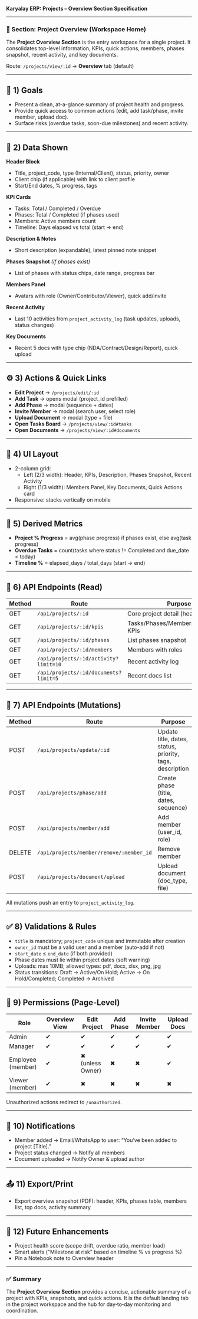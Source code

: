 **Karyalay ERP: Projects – Overview Section Specification**

---

### 🧩 Section: Project Overview (Workspace Home)
The **Project Overview Section** is the entry workspace for a single project. It consolidates top-level information, KPIs, quick actions, members, phases snapshot, recent activity, and key documents.

Route: `/projects/view/:id` → **Overview** tab (default)

---

## 🎯 1) Goals
- Present a clean, at-a-glance summary of project health and progress.
- Provide quick access to common actions (edit, add task/phase, invite member, upload doc).
- Surface risks (overdue tasks, soon-due milestones) and recent activity.

---

## 🔎 2) Data Shown
**Header Block**
- Title, project_code, type (Internal/Client), status, priority, owner
- Client chip (if applicable) with link to client profile
- Start/End dates, % progress, tags

**KPI Cards**
- Tasks: Total / Completed / Overdue
- Phases: Total / Completed (if phases used)
- Members: Active members count
- Timeline: Days elapsed vs total (start → end)

**Description & Notes**
- Short description (expandable), latest pinned note snippet

**Phases Snapshot** *(if phases exist)*
- List of phases with status chips, date range, progress bar

**Members Panel**
- Avatars with role (Owner/Contributor/Viewer), quick add/invite

**Recent Activity**
- Last 10 activities from `project_activity_log` (task updates, uploads, status changes)

**Key Documents**
- Recent 5 docs with type chip (NDA/Contract/Design/Report), quick upload

---

## ⚙️ 3) Actions & Quick Links
- **Edit Project** → `/projects/edit/:id`
- **Add Task** → opens modal (project_id prefilled)
- **Add Phase** → modal (sequence + dates)
- **Invite Member** → modal (search user, select role)
- **Upload Document** → modal (type + file)
- **Open Tasks Board** → `/projects/view/:id#tasks`
- **Open Documents** → `/projects/view/:id#documents`

---

## 🧱 4) UI Layout
- 2-column grid:
  - Left (2/3 width): Header, KPIs, Description, Phases Snapshot, Recent Activity
  - Right (1/3 width): Members Panel, Key Documents, Quick Actions card
- Responsive: stacks vertically on mobile

---

## 🧮 5) Derived Metrics
- **Project % Progress** = avg(phase progress) if phases exist, else avg(task progress)
- **Overdue Tasks** = count(tasks where status != Completed and due_date < today)
- **Timeline %** = elapsed_days / total_days (start → end)

---

## 🔗 6) API Endpoints (Read)
| Method | Route | Purpose |
|---|---|---|
| GET | `/api/projects/:id` | Core project detail (header data) |
| GET | `/api/projects/:id/kpis` | Tasks/Phases/Members/Timestamps KPIs |
| GET | `/api/projects/:id/phases` | List phases snapshot |
| GET | `/api/projects/:id/members` | Members with roles |
| GET | `/api/projects/:id/activity?limit=10` | Recent activity log |
| GET | `/api/projects/:id/documents?limit=5` | Recent docs list |

---

## 🚀 7) API Endpoints (Mutations)
| Method | Route | Purpose |
|---|---|---|
| POST | `/api/projects/update/:id` | Update title, dates, status, priority, tags, description |
| POST | `/api/projects/phase/add` | Create phase (title, dates, sequence) |
| POST | `/api/projects/member/add` | Add member (user_id, role) |
| DELETE | `/api/projects/member/remove/:member_id` | Remove member |
| POST | `/api/projects/document/upload` | Upload document (doc_type, file) |

All mutations push an entry to `project_activity_log`.

---

## ✅ 8) Validations & Rules
- `title` is mandatory; `project_code` unique and immutable after creation
- `owner_id` must be a valid user and a member (auto-add if not)
- `start_date` ≤ `end_date` (if both provided)
- Phase dates must lie within project dates (soft warning)
- Uploads: max 10MB; allowed types: pdf, docx, xlsx, png, jpg
- Status transitions: Draft → Active/On Hold; Active → On Hold/Completed; Completed → Archived

---

## 🔐 9) Permissions (Page-Level)
| Role | Overview View | Edit Project | Add Phase | Invite Member | Upload Docs |
|---|---|---|---|---|---|
| Admin | ✔ | ✔ | ✔ | ✔ | ✔ |
| Manager | ✔ | ✔ | ✔ | ✔ | ✔ |
| Employee (member) | ✔ | ✖ (unless Owner) | ✖ | ✖ | ✔ |
| Viewer (member) | ✔ | ✖ | ✖ | ✖ | ✖ |

Unauthorized actions redirect to `/unauthorized`.

---

## 🔔 10) Notifications
- Member added → Email/WhatsApp to user: “You’ve been added to project [Title].”
- Project status changed → Notify all members
- Document uploaded → Notify Owner & upload author

---

## 📤 11) Export/Print
- Export overview snapshot (PDF): header, KPIs, phases table, members list, top docs, activity summary

---

## 🧠 12) Future Enhancements
- Project health score (scope drift, overdue ratio, member load)
- Smart alerts ("Milestone at risk" based on timeline % vs progress %)
- Pin a Notebook note to Overview header

---

### ✅ Summary
The **Project Overview Section** provides a concise, actionable summary of a project with KPIs, snapshots, and quick actions. It is the default landing tab in the project workspace and the hub for day‑to‑day monitoring and coordination.


